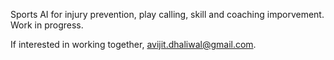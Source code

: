Sports AI for injury prevention, play calling, skill and coaching imporvement.
Work in progress.

If interested in working together, avijit.dhaliwal@gmail.com.